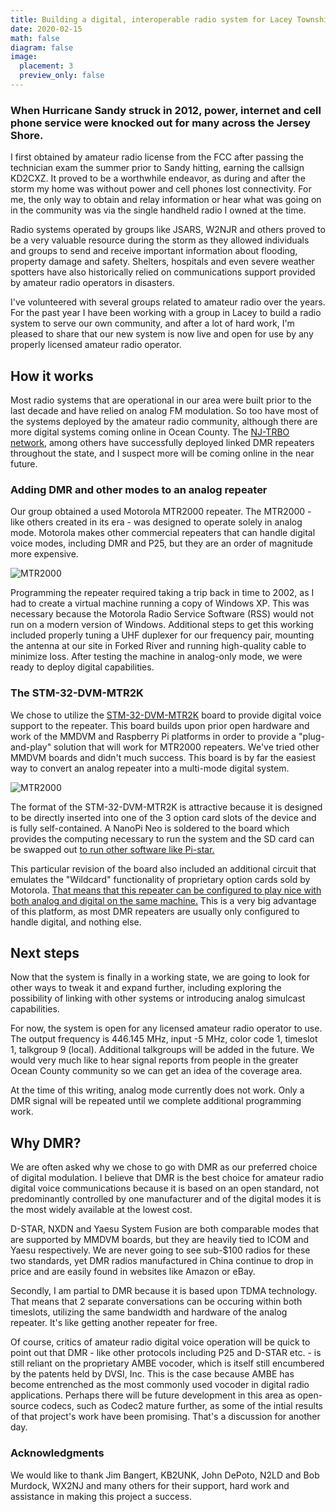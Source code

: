 ```yaml
---
title: Building a digital, interoperable radio system for Lacey Township
date: 2020-02-15
math: false
diagram: false
image:
  placement: 3
  preview_only: false
---
```


### When Hurricane Sandy struck in 2012, power, internet and cell phone service were knocked out for many across the Jersey Shore.

I first obtained by amateur radio license from the FCC after passing the technician exam the summer prior to Sandy hitting, earning the callsign KD2CXZ. It proved to be a worthwhile endeavor, as during and after the storm my home was without power and cell phones lost connectivity. For me, the only way to obtain and relay information or hear what was going on in the community was via the single handheld radio I owned at the time.

 Radio systems operated by groups like JSARS, W2NJR and others proved to be a very valuable resource during the storm as they allowed individuals and groups to send and receive important information about flooding, property damage and safety. Shelters, hospitals and even severe weather spotters have also historically relied on communications support provided by amateur radio operators in disasters.

I've volunteered with several groups related to amateur radio over the years. For the past year I have been working with a group in Lacey to build a radio system to serve our own community, and after a lot of hard work, I'm pleased to share that our new system is now live and open for use by any properly licensed amateur radio operator.

## How it works
Most radio systems that are operational in our area were built prior to the last decade and have relied on analog FM modulation. So too have most of the systems deployed by the amateur radio community, although there are more digital systems coming online in Ocean County. The [NJ-TRBO network](http://www.n2jti.net/), among others have successfully deployed linked DMR repeaters throughout the state, and I suspect more will be coming online in the near future.

### Adding DMR and other modes to an analog repeater

Our group obtained a used Motorola MTR2000 repeater. The MTR2000 - like others created in its era - was designed to operate solely in analog mode. Motorola makes other commercial repeaters that can handle digital voice modes, including DMR and P25, but they are an order of magnitude more expensive.

![MTR2000](/img/MTR2000.jpg)

Programming the repeater required taking a trip back in time to 2002, as I had to create a virtual machine running a copy of Windows XP. This was necessary because the Motorola Radio Service Software (RSS) would not run on a modern version of Windows. Additional steps to get this working included properly tuning a UHF duplexer for our frequency pair, mounting the antenna at our site in Forked River and running high-quality cable to minimize loss. After testing the machine in analog-only mode, we were ready to deploy digital capabilities.

### The STM-32-DVM-MTR2K

We chose to utilize the [STM-32-DVM-MTR2K](http://ks-dmr.net/2019/04/11/introducing-the-stm32-dvm-mtr2k/) board to provide digital voice support to the repeater. This board builds upon prior open hardware and work of the MMDVM and Raspberry Pi platforms in order to provide a "plug-and-play" solution that will work for MTR2000 repeaters. We've tried other MMDVM boards and didn't much success. This board is by far the easiest way to convert an analog repeater into a multi-mode digital system.

![MTR2000](/img/stm32.jpg)

The format of the STM-32-DVM-MTR2K is attractive because it is designed to be directly inserted into one of the 3 option card slots of the device and is fully self-contained. A NanoPi Neo is soldered to the board which provides the computing necessary to run the system and the SD card can be swapped out [to run other software like Pi-star.](http://ks-dmr.net/2020/01/05/configuring-pi-star-for-the-stm32-dvm-mtr2k/)

This particular revision of the board also included an additional circuit that emulates the "Wildcard" functionality of proprietary option cards sold by Motorola. [That means that this repeater can be configured to play nice with both analog and digital on the same machine.](http://ks-dmr.net/2019/04/30/mtr2000-and-stm32-dvm-mtr2k-analog-digital-playing-nice-together/) This is a very big advantage of this platform, as most DMR repeaters are usually only configured to handle digital, and nothing else.

## Next steps

Now that the system is finally in a working state, we are going to look for other ways to tweak it and expand further, including exploring the possibility of linking with other systems or introducing analog simulcast capabilities.

For now, the system is open for any licensed amateur radio operator to use. The output frequency is 446.145 MHz, input -5 MHz, color code 1, timeslot 1, talkgroup 9 (local). Additional talkgroups will be added in the future. We would very much like to hear signal reports from people in the greater Ocean County community so we can get an idea of the coverage area.

At the time of this writing, analog mode currently does not work. Only a DMR signal will be repeated until we complete additional programming work.

## Why DMR?

We are often asked why we chose to go with DMR as our preferred choice of digital modulation. I believe that DMR is the best choice for amateur radio digital voice communications because it is based on an open standard, not predominantly controlled by one manufacturer and of the digital modes it is the most widely available at the lowest cost. 

D-STAR, NXDN and Yaesu System Fusion are both comparable modes that are supported by MMDVM boards, but they are heavily tied to ICOM and Yaesu respectively. We are never going to see sub-$100 radios for these two standards, yet DMR radios manufactured in China continue to drop in price and are easily found in websites like Amazon or eBay.

Secondly, I am partial to DMR because it is based upon TDMA technology. That means that 2 separate conversations can be occuring within both timeslots, utilizing the same bandwidth and hardware of the analog repeater. It's like getting another repeater for free. 

Of course, critics of amateur radio digital voice operation will be quick to point out that DMR - like other protocols including P25 and D-STAR etc. - is still reliant on the proprietary AMBE vocoder, which is itself still encumbered by the patents held by DVSI, Inc. This is the case because AMBE has become entrenched as the most commonly used vocoder in digital radio applications. Perhaps there will be future development in this area as open-source codecs, such as Codec2 mature further, as some of the intial results of that project's work have been promising. That's a discussion for another day.

### Acknowledgments

We would like to thank Jim Bangert, KB2UNK, John DePoto, N2LD and Bob Murdock, WX2NJ and many others for their support, hard work and assistance in making this project a success.
 